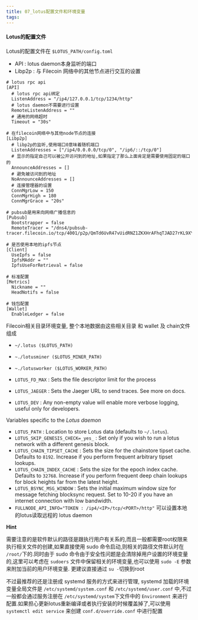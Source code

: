 ```yaml
---
title: 07_lotus配置文件和环境变量
tags: 
---
```


#### Lotus的配置文件

Lotus的配置文件在 `$LOTUS_PATH/config.toml` 

- API : lotus daemon本身监听的端口
- Libp2p : 与 Filecoin 网络中的其他节点进行交互的设置

```
# lotus rpc api
[API]
  # lotus rpc api绑定
  ListenAddress = "/ip4/127.0.0.1/tcp/1234/http"
  # lotus daemon不需要进行设置
  RemoteListenAddress = ""
  # 通用的网络超时
  Timeout = "30s"

# 在filecoin网络中与其他node节点的连接
[Libp2p]
  # libp2p的监听,使用端口0意味着随机端口
  ListenAddresses = ["/ip4/0.0.0.0/tcp/0", "/ip6/::/tcp/0"]
  # 显示的指定自己可以被公开访问到的地址,如果指定了那么上面肯定是需要使用固定的端口的  
  AnnounceAddresses = []
  # 避免被访问到的地址
  NoAnnounceAddresses = []
  # 连接管理器的设置
  ConnMgrLow = 150
  ConnMgrHigh = 180
  ConnMgrGrace = "20s"

# pubsub是用来向网络广播信息的
[Pubsub]
  Bootstrapper = false
  RemoteTracer = "/dns4/pubsub-tracer.filecoin.io/tcp/4001/p2p/QmTd6UvR47vUidRNZ1ZKXHrAFhqTJAD27rKL9XYghEKgKX"

# 是否使用本地的ipfs节点
[Client]
  UseIpfs = false
  IpfsMAddr = ""
  IpfsUseForRetrieval = false

# 标准配置
[Metrics]
  Nickname = ""
  HeadNotifs = false

# 钱包配置
[Wallet]
  EnableLedger = false
```









Filecoin相关目录环境变量, 整个本地数据由这些相关目录 和 wallet 及 chain文件组成

* `~/.lotus ($LOTUS_PATH)`
* `~./lotusminer ($LOTUS_MINER_PATH)`
* `~./lotusworker ($LOTUS_WORKER_PATH)`

* `LOTUS_FD_MAX` : Sets the file descriptor limit for the process
* `LOTUS_JAEGER` : Sets the Jaeger URL to send traces. See more on docs.
* `LOTUS_DEV` : Any non-empty value will enable more verbose logging, useful only for developers.

Variables specific to the _Lotus daemon_ 

* `LOTUS_PATH` : Location to store Lotus data (defaults to `~/.lotus`).
* `LOTUS_SKIP_GENESIS_CHECK=_yes_` : Set only if you wish to run a lotus network with a different genesis block.
* `LOTUS_CHAIN_TIPSET_CACHE` : Sets the size for the chainstore tipset cache. Defaults to `8192`. Increase if you perform frequent arbitrary tipset lookups.
* `LOTUS_CHAIN_INDEX_CACHE` : Sets the size for the epoch index cache. Defaults to `32768`. Increase if you perform frequent deep chain lookups for block heights far from the latest height.
* `LOTUS_BSYNC_MSG_WINDOW` : Sets the initial maximum window size for message fetching blocksync request. Set to 10-20 if you have an internet connection with low bandwidth.
* `FULLNODE_API_INFO="TOKEN : /ip4/<IP>/tcp/<PORT>/http"` 可以设置本地的lotus读取远程的 lotus daemon

**Hint**

需要注意的是软件默认的路径是跟执行用户有关系的,而且一般都需要root权限来执行相关文件的创建,如果直接使用 sudo 命令启动,则相关的路径文件默认时在 `/root/`下的.同时由于 sudo 命令由于安全性问题是会清除掉用户设置的环境变量的,这里可以考虑在 `sudoers` 文件中保留相关的环境变量,也可以使用 `sudo -E` 参数来附加当前的用户环境变量. 更建议直接通过 `su -`切换到root

不过最推荐的还是注册成 systemd 服务的方式来进行管理, systemd 加载的环境变量全局文件是 `/etc/systemd/system.conf` 和 `/etc/systemd/user.conf` 中,不过一般都会通过服务注册在 `/etc/systemd/system`下文件中的 `Environment` 来进行配置.如果担心更新lotus重新编译或者执行安装的时候覆盖掉了,可以使用 `systemctl edit service` 来创建 `conf.d/override.conf` 中进行配置